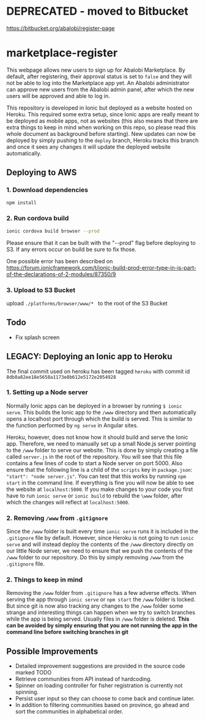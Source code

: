 # DEPRECATED - moved to Bitbucket
  https://bitbucket.org/abalobi/register-page

# marketplace-register

This webpage allows new users to sign up for Abalobi Marketplace. By default, after registering, their approval status is set to `false`
and they will not be able to log into the Marketplace app yet. An Abalobi administrator can approve new users from the Abalobi admin panel,
after which the new users will be approved and able to log in.

This repository is developed in Ionic but deployed as a website hosted on Heroku. This required some extra setup, since Ionic apps are really
meant to be deployed as mobile apps, not as websites (this also means that there are extra things to keep in mind when working on this repo,
so please read this whole document as background before starting). New updates can now be deployed by simply pushing to the `deploy` branch, 
Heroku tracks this branch and once it sees any changes it will update the deployed website automatically.

## Deploying to AWS

### 1. Download dependencies
```bash
npm install
```

### 2. Run cordova build
```bash
ionic cordova build browser --prod
```

Please ensure that it can be built with the "--prod" flag before deploying to S3.  If any errors occur on build be sure to fix those.

One possible error has been described on https://forum.ionicframework.com/t/ionic-build-prod-error-type-in-is-part-of-the-declarations-of-2-modules/87350/9

### 3. Upload to S3 Bucket
upload `./platforms/browser/www/* ` to the root of the S3 Bucket

## Todo

- Fix splash screen

## **LEGACY**: Deploying an Ionic app to Heroku

The final commit used on heroku has been tagged `heroku` with commit id `8db8a82ee18e5658a1173e8b612e5172e2054928`

### 1. Setting up a Node server
Normally Ionic apps can be deployed in a browser by running `$ ionic serve`. This builds the Ionic app to the `/www` directory and then 
automatically opens a localhost port through which the build is served. This is similar to the function performed by `ng serve` in Angular 
sites.

Heroku, however, does not know how it should build and serve the Ionic app. Therefore, we need to manually set up a small Node.js server 
pointing to the `/www` folder to serve our website. This is done by simply creating a file called `server.js` in the root of the repository.
You will see that this file contains a few lines of code to start a Node server on port 5000. Also ensure that the following line is a child
of the  `scripts` key in `package.json`:  `"start": "node server.js"`. You can test that this works by running `npm start` in the command 
line. If everything is fine you will now be able to see the website at `localhost:5000`. If you make changes to your code you first have to
run `ionic serve` or `ionic build` to rebuild the `\www` folder, after which the changes will reflect at `localhost:5000`.

### 2. Removing `/www` from `.gitignore`

Since the `/www` folder is built every time `ionic serve` runs it is included in the `.gitignore` file by default. However, since Heroku is not 
going to run `ionic serve` and will instead deploy the contents of the `/www` directory directly on our little Node server, we need to ensure
that we push the contents of the `/www` folder to our repository. Do this by simply removing `/www` from the `.gitignore` file.

### 2. Things to keep in mind

Removing the `/www` folder from `.gitignore` has a few adverse effects. When serving the app through `ionic serve` or `npm start` the `/www`
folder is locked. But since git is now also tracking any changes to the `/www` folder some strange and interesting things can happen when we
try to switch branches while the app is being served. Usually files in `/www` folder is deleted. **This can be avoided by simply ensuring that
you are not running the app in the command line before switching branches in git**


## Possible Improvements
- Detailed improvement suggestions are provided in the source code marked TODO
- Retrieve communities from API instead of hardcoding.
- Spinner on loading controller for fisher registration is currently not spinning.
- Persist user input so they can choose to come back and continue later.
- In addition to filtering communities based on province, go ahead and sort the communities in alphabetical order.
